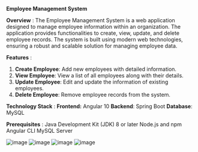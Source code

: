**Employee Management System**


**Overview** :
The Employee Management System is a web application designed to manage employee information within an organization. The application provides functionalities to create, view, update, and delete employee records. The system is built using modern web technologies, ensuring a robust and scalable solution for managing employee data.

**Features** :
1. **Create Employee**: Add new employees with detailed information.
2. **View Employee**: View a list of all employees along with their details.
3. **Update Employee**: Edit and update the information of existing employees.
4. **Delete Employee**: Remove employee records from the system.
   
**Technology Stack** :
**Frontend:** Angular 10
**Backend**: Spring Boot
**Database**: MySQL

**Prerequisites** :
Java Development Kit (JDK) 8 or later
Node.js and npm
Angular CLI
MySQL Server

![image](https://github.com/rutudeshmukh/Employee-Management-Application/assets/69516019/09ae8074-bb6e-4c5b-8206-481da6149796)
![image](https://github.com/rutudeshmukh/Employee-Management-Application/assets/69516019/5f38bf96-ad76-4bab-b5c0-ffad24228562)
![image](https://github.com/rutudeshmukh/Employee-Management-Application/assets/69516019/5af79b2d-c5b5-4954-8476-db96e9f39a05)
![image](https://github.com/rutudeshmukh/Employee-Management-Application/assets/69516019/1f0f53b5-3d05-42bb-85c2-61b76999c7fc)



